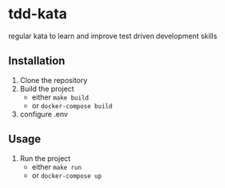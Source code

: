 # tdd-kata
regular kata to learn and improve test driven development skills

## Installation
1. Clone the repository
2. Build the project
   * either `make build`
   * or `docker-compose build`
3. configure .env

## Usage
1. Run the project
   * either `make run`
   * or `docker-compose up`

